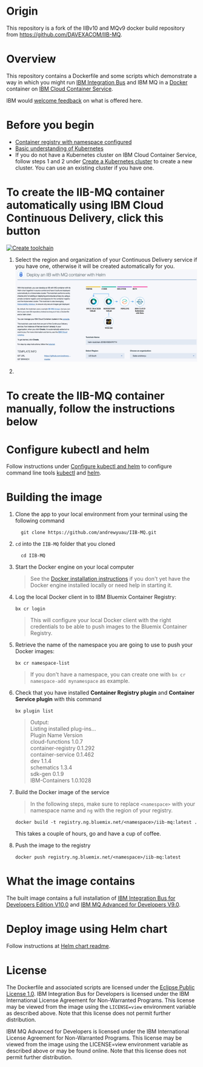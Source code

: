 # Origin

This repository is a fork of the IIBv10 and MQv9 docker build repository from https://github.com/DAVEXACOM/IIB-MQ.

# Overview

This repository contains a Dockerfile and some scripts which demonstrate a way in which you might run [IBM Integration Bus](http://www-03.ibm.com/software/products/en/ibm-integration-bus) and IBM MQ in a [Docker](https://www.docker.com/whatisdocker/) container on [IBM Cloud Container Service](https://www.ibm.com/cloud/container-service).

IBM would [welcome feedback](#issues-and-contributions) on what is offered here.

# Before you begin

* [Container registry with namespace configured](https://console.bluemix.net/docs/services/Registry/registry_setup_cli_namespace.html)
* [Basic understanding of Kubernetes](https://kubernetes.io/docs/tutorials/kubernetes-basics/)
* If you do not have a Kubernetes cluster on IBM Cloud Container Service, follow steps 1 and 2 under [Create a Kubernetes cluster](https://console.bluemix.net/docs/tutorials/scalable-webapp-kubernetes.html#deploy-a-scalable-web-application-on-kubernetes) to create a new cluster. You can use an existing cluster if you have one.

# To create the IIB-MQ container automatically using IBM Cloud Continuous Delivery, click this button
[![Create toolchain](https://console.bluemix.net/devops/graphics/create_toolchain_button.png)](https://console.bluemix.net/devops/setup/deploy/?repository=https%3A//github.com/andrewyuau/IIB-MQ)

1. Select the region and organization of your Continuous Delivery service if you have one, otherwise it will be created automatically for you.
![toolchain1](images/toolchain1.jpeg)

2. 

# To create the IIB-MQ container manually, follow the instructions below

# Configure kubectl and helm

Follow instructions under [Configure kubectl and helm](https://console.bluemix.net/docs/tutorials/scalable-webapp-kubernetes.html#deploy-a-scalable-web-application-on-kubernetes) to configure command line tools [kubectl](https://kubernetes.io/docs/user-guide/kubectl-overview/) and [helm](https://helm.sh/).

# Building the image

1. Clone the app to your local environment from your terminal using the following command

    ```
      git clone https://github.com/andrewyuau/IIB-MQ.git
    ```

2. `cd` into the `IIB-MQ` folder that you cloned

    ```
      cd IIB-MQ
    ```

3. Start the Docker engine on your local computer
   > See the [Docker installation instructions](https://docs.docker.com/engine/installation/) if you don't yet have the Docker engine installed locally or need help in starting it.

4. Log the local Docker client in to IBM Bluemix Container Registry:

   ```
   bx cr login
   ```

   > This will configure your local Docker client with the right credentials to be able to push images to the Bluemix Container Registry.

5. Retrieve the name of the namespace you are going to use to push your Docker images:

   ```
   bx cr namespace-list
   ```

   > If you don't have a namespace, you can create one with `bx cr namespace-add mynamespace` as example.

6. Check that you have installed **Container Registry plugin** and **Container Service plugin** with this command
    ```
    bx plugin list
    ```
    > Output:   
          Listing installed plug-ins...           
          Plugin Name          Version   
          cloud-functions      1.0.7   
          container-registry   0.1.292   
          container-service    0.1.462   
          dev                  1.1.4   
          schematics           1.3.4   
          sdk-gen              0.1.9   
          IBM-Containers       1.0.1028 

7. Build the Docker image of the service

   > In the following steps, make sure to replace `<namespace>` with your namespace name and `ng` with the region of your registry.

   ```
   docker build -t registry.ng.bluemix.net/<namespace>/iib-mq:latest .   
   ```
   This takes a couple of hours, go and have a cup of coffee.

8. Push the image to the registry

   ```
   docker push registry.ng.bluemix.net/<namespace>/iib-mq:latest
   ```



# What the image contains

The built image contains a full installation of [IBM Integration Bus for Developers Edition V10.0](https://ibm.biz/iibdevedn) and [IBM MQ Advanced for Developers V9.0](https://www.ibm.com/au-en/marketplace/secure-messaging).  

# Deploy image using Helm chart

Follow instructions at [Helm chart readme](https://github.com/andrewyuau/IIB-MQ/tree/master/chart/iibmq).

# License

The Dockerfile and associated scripts are licensed under the [Eclipse Public License 1.0](./LICENSE). IBM Integration Bus for Developers is licensed under the IBM International License Agreement for Non-Warranted Programs. This license may be viewed from the image using the `LICENSE=view` environment variable as described above. Note that this license does not permit further distribution.


IBM MQ Advanced for Developers is licensed under the IBM International License Agreement for Non-Warranted Programs. This license may be viewed from the image using the LICENSE=view environment variable as described above or may be found online. Note that this license does not permit further distribution.
